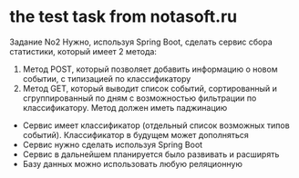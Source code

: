 # the test task from notasoft.ru

Задание No2
Нужно, используя Spring Boot, сделать сервис сбора статистики, который имеет 2
метода:
1. Метод POST, который позволяет добавить информацию о новом событии, с
типизацией по классификатору
2. Метод GET, который выводит список событий, сортированный и сгруппированный
по дням с возможностью фильтрации по классификатору. Метод должен иметь
паджинацию
- Сервис имеет классификатор (отдельный список возможных типов событий).
Классификатор в будущем может дополняться
- Сервис нужно сделать используя Spring Boot
- Сервис в дальнейшем планируется было развивать и расширять
- Базу данных можно использовать любую реляционную



 
